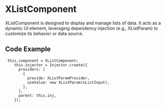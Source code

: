 # XListComponent
XListComponent is  designed to display and manage lists of data. It acts as a dynamic UI element, leveraging dependency injection (e.g., XListParam) to customize its behavior or data source.

## Code Example
```
 this.component = XListComponent;
    this.injector = Injector.create({
      providers: [
        {
          provide: XListParamProvider,
          useValue: new XListParam(xListInput),
        },
      ],
      parent: this.inj,
    });
```

